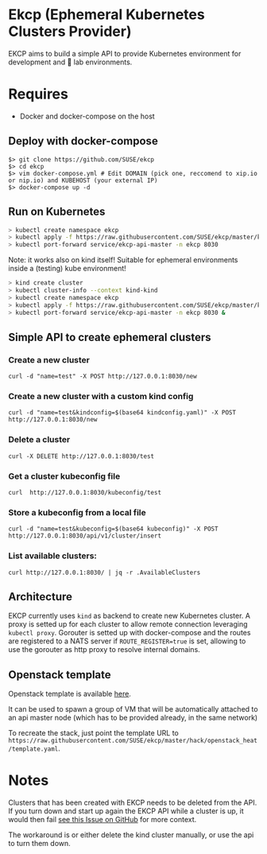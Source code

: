 # Ekcp (Ephemeral Kubernetes Clusters Provider)

EKCP aims to build a simple API to provide Kubernetes environment for development and :rocket: lab environments.

# Requires

- Docker and docker-compose on the host

## Deploy with docker-compose

    $> git clone https://github.com/SUSE/ekcp
    $> cd ekcp
    $> vim docker-compose.yml # Edit DOMAIN (pick one, reccomend to xip.io or nip.io) and KUBEHOST (your external IP)
    $> docker-compose up -d

## Run on Kubernetes

```bash
> kubectl create namespace ekcp
> kubectl apply -f https://raw.githubusercontent.com/SUSE/ekcp/master/kubernetes.yaml -n ekcp
> kubectl port-forward service/ekcp-api-master -n ekcp 8030
```

Note: it works also on kind itself! Suitable for ephemeral environments inside a (testing) kube environment!

```bash
> kind create cluster
> kubectl cluster-info --context kind-kind
> kubectl create namespace ekcp
> kubectl apply -f https://raw.githubusercontent.com/SUSE/ekcp/master/kubernetes.yaml -n ekcp
> kubectl port-forward service/ekcp-api-master -n ekcp 8030 &
```

## Simple API to create ephemeral clusters

### Create a new cluster

    curl -d "name=test" -X POST http://127.0.0.1:8030/new
    
### Create a new cluster with a custom kind config

    curl -d "name=test&kindconfig=$(base64 kindconfig.yaml)" -X POST http://127.0.0.1:8030/new

### Delete a cluster

    curl -X DELETE http://127.0.0.1:8030/test

### Get a cluster kubeconfig file

    curl  http://127.0.0.1:8030/kubeconfig/test

### Store a kubeconfig from a local file

    curl -d "name=test&kubeconfig=$(base64 kubeconfig)" -X POST http://127.0.0.1:8030/api/v1/cluster/insert
    
### List available clusters:

    curl http://127.0.0.1:8030/ | jq -r .AvailableClusters

## Architecture

EKCP currently uses ```kind``` as backend to create new Kubernetes cluster. A proxy is setted up for each cluster to allow remote connection leveraging ```kubectl proxy```. Gorouter is setted up with docker-compose and the routes are registered to a NATS server if ```ROUTE_REGISTER=true``` is set, allowing to use the gorouter as http proxy to resolve internal domains.

## Openstack template

Openstack template is available [here](https://github.com/SUSE/ekcp/tree/master/hack/openstack_heat).

It can be used to spawn a group of VM that will be automatically attached to an api master node (which has to be provided already, in the same network)

To recreate the stack, just point the template URL to `https://raw.githubusercontent.com/SUSE/ekcp/master/hack/openstack_heat/template.yaml`.

# Notes

Clusters that has been created with EKCP needs to be deleted from the API. If you turn down and start up again the EKCP API while a cluster is up, it would then fail [see this Issue on GitHub](https://github.com/SUSE/ekcp/issues/2) for more context.

The workaround is or either delete the kind cluster manually, or use the api to turn them down.
